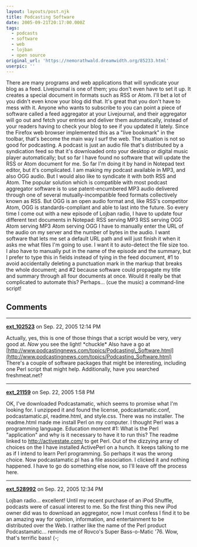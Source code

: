 ```yaml
---
layout: layouts/post.njk
title: Podcasting Software
date: 2005-09-21T20:17:00.000Z
tags:
  - podcasts
  - software
  - web
  - lojban
  - open source
original_url: 'https://nemorathwald.dreamwidth.org/85233.html'
userpic: ''
---
```

There are many programs and web applications that will syndicate your blog as a feed. Livejournal is one of them; you don't even have to set it up. It creates a special document in formats such as RSS or Atom. I'll bet a lot of you didn't even know your blog did that. It's great that you don't have to mess with it. Anyone who wants to subscribe to you can point a piece of software called a feed aggregator at your Livejournal, and their aggregator will go out and fetch your entries and deliver them automatically, instead of your readers having to check your blog to see if you updated it lately. Since the Firefox web browser implemented this as a "live bookmark" in the toolbar, that's become the main way I surf the web. The situation is not so good for podcasting. A podcast is just an audio file that's distributed by a syndication feed so that it's downloaded onto your desktop or digital music player automatically; but so far I have found no software that will update the RSS or Atom document for me. So far I'm doing it by hand in Notepad text editor, but it's complicated. I am making my podcast available in MP3, and also OGG audio. But I would also like to syndicate it with both RSS and Atom. The popular solution which is compatible with most podcast aggregator software is to use patent-encumbered MP3 audio delivered through one of several mutually-incompatible feed formats collectively known as RSS. But OGG is an open audio format and, like RSS's competitor Atom, OGG is standards-compliant and able to last into the future. So every time I come out with a new episode of Lojban radio, I have to update four different text documents in Notepad: RSS serving MP3 RSS serving OGG Atom serving MP3 Atom serving OGG I have to manually enter the URL of the audio on my server and the number of bytes in the audio. I want software that lets me set a default URL path and will just finish it when it asks me what files I'm going to use. I want it to auto-detect the file size too. I also have to manually put in the name of the episode and the summary, but I prefer to type this in fields instead of tying in the feed document, #1 to avoid accidentally deleting a punctuation mark in the markup that breaks the whole document; and #2 because software could propagate my title and summary through all four documents at once. Would it really be that complicated to automate this? Perhaps... (cue the music) a command-line script!

## Comments

---

**[ext_102523](https://www.dreamwidth.org/users/ext_102523)** on Sep. 22, 2005 12:14 PM

Actually, yes, this is one of those things that a script would be very, very good at. _Now_ you see the light! \*chuckle\* Also have a go at [http://www.podcastingnews.com/topics/Podcasting\_Software.html](http://www.podcastingnews.com/topics/Podcasting_Software.html) There's a couple of software packages that might be interesting, including one Perl script that might help. Additionally, have you searched freshmeat.net?

---

**[ext_21159](https://www.dreamwidth.org/users/ext_21159)** on Sep. 22, 2005 1:58 PM

OK, I've downloaded Podcastamatic, which seems to promise what I'm looking for. I unzipped it and found the license, podcastamatic.conf, podcastamatic.pl, readme.html, and style.css. There was no installer. The readme.html made me install Perl on my computer. I thought Perl was a programming language. Education moment #1: What is the Perl "application" and why is it necessary to have it to run this? The readme linked to http://activestate.com/ to get Perl. Out of the dizzying array of choices on the I have installed ActivePerl on a hunch. It keeps talking to me as if I intend to learn Perl programming. So perhaps it was the wrong choice. Now podcastamatic.pl has a file association. I clicked it and nothing happened. I have to go do something else now, so I'll leave off the process here.

---

**[ext_528992](https://www.dreamwidth.org/users/ext_528992)** on Sep. 22, 2005 12:34 PM

Lojban radio… excellent! Until my recent purchase of an iPod Shuffle, podcasts were of casual interest to me. So the first thing this new iPod owner did was to download an aggregator, now I must confess I find it to be an amazing way for opinion, information, and entertainment to be distributed over the Web. I rather like the name of the Perl product Podcastamatic... reminds me of Rovco's Super Bass-o-Matic '76. Wow, that's terrific bass! (-;
